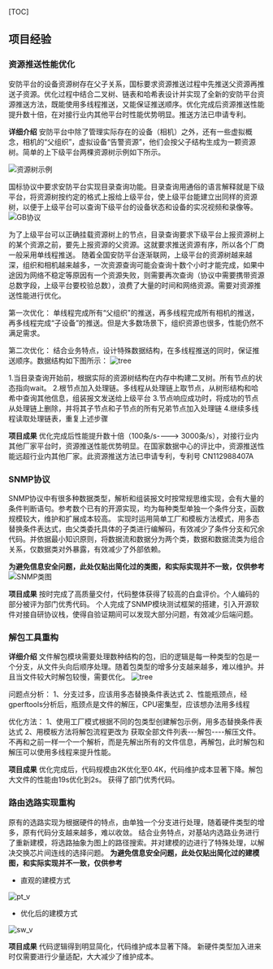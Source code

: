 [TOC]

## 项目经验

### 资源推送性能优化
安防平台的设备资源树存在父子关系，国标要求资源推送过程中先推送父资源再推送子资源。优化过程中结合二叉树、链表和哈希表设计并实现了全新的安防平台资源推送方法，既能使用多线程推送，又能保证推送顺序。优化完成后资源推送性能提升数十倍，在对接行业内其他平台时性能优势明显。推送方法已申请专利。

**详细介绍**
安防平台中除了管理实际存在的设备（相机）之外，还有一些虚拟概念，相机的“父组织”，虚拟设备“告警资源”，他们会按父子结构生成为一颗资源树。简单的上下级平台两棵资源树示例如下所示。

![资源树示例](img/res_push/res_tree.png)

国标协议中要求安防平台实现目录查询功能。目录查询用通俗的语言解释就是下级平台，将资源树按约定的格式上报给上级平台，使上级平台能建立出同样的资源树，以便于上级平台可以查询下级平台的设备状态和设备的实况视频和录像等。
![GB协议](img/res_push/query_tree.png)

为了上级平台可以正确挂载资源树上的节点，目录查询要求下级平台上报资源树上的某个资源之前，要先上报资源的父资源。这就要求推送资源有序，所以各个厂商一般采用单线程推送。
随着全国安防平台逐渐联网，上级平台的资源树越来越深，组织和相机越来越多，一次资源查询可能会查询十数个小时才能完成，如果中途因为网络不稳定等原因有一个资源失败，则需要再次查询（协议中需要携带资源总数字段，上级平台要校验总数），浪费了大量的时间和网络资源。需要对资源推送性能进行优化。

第一次优化：
单线程完成所有“父组织”的推送，再多线程完成所有相机的推送，再多线程完成“子设备”的推送。但是大多数场景下，组织资源也很多，性能仍然不满足需求。

第二次优化：
结合业务特点，设计特殊数据结构，在多线程推送的同时，保证推送顺序。数据结构如下图所示：
![tree](img/res_push/push_tree.png)

1.当目录查询开始前，根据实际的资源树结构在内存中构建二叉树。所有节点的状态指向wait。
2.根节点加入处理链。多线程从处理链上取节点，从树形结构和哈希中查询其他信息，组装报文发送给上级平台
3.节点响应成功时，将成功的节点从处理链上删除，并将其子节点和子节点的所有兄弟节点加入处理链
4.继续多线程读取处理链表，重复上述步骤

**项目成果**
优化完成后性能提升数十倍（100条/s----> 3000条/s），对接行业内其他厂家平台时，资源推送性能优势明显。在国家数据中心的评比中，资源推送性能远超行业内其他厂家。此资源推送方法已申请专利，专利号 CN112988407A

### SNMP协议
SNMP协议中有很多种数据类型，解析和组装报文时按常规思维实现，会有大量的条件判断语句。参考数个已有的开源实现，均为每种类型单独一个条件分支，函数规模较大，维护和扩展成本较高。
实现时运用简单工厂和模板方法模式，用多态替换条件表达式，由父类委托具体的子类进行编解码，有效减少了条件分支和冗余代码。并依据最小知识原则，将数据流和数据分为两个类，数据和数据流类为组合关系，仅数据类对外暴露，有效减少了外部依赖。


**为避免信息安全问题，此处仅贴出简化过的类图，和实际实现并不一致，仅供参考**
![SNMP类图](img/snmp/snmp_simple_class.png)


**项目成果**
按时完成了高质量交付，代码整体获得了较高的白盒评价。个人编码的部分被评为部门优秀代码。
个人完成了SNMP模块测试框架的搭建，引入开源软件对接自研协议栈，使得自验证期间可以发现大部分问题，有效减少后端问题。


### 解包工具重构
**详细介绍**
文件解包模块需要处理数种结构的包，旧的逻辑是每一种类型的包是一个分支，从文件头向后顺序处理。随着包类型的增多分支越来越多，难以维护。并且当文件较大时解包较慢，需要优化。
![tree](img/unpack/file_stru.png)

问题点分析：
1、分支过多，应该用多态替换条件表达式
2、性能瓶颈点，经gperftools分析后，瓶颈点是文件的解压，CPU密集型，应该想办法用多线程

优化方法：
1、使用工厂模式根据不同的包类型创建解包示例，用多态替换条件表达式
2、用模板方法将解包流程更改为  获取全部文件列表---解包----解压文件。不再和之前一样一个一个解析，而是先解出所有的文件信息，再解包，此时解包和解压可以使用多线程来提升性能。

**项目成果**
优化完成后，代码规模由2K优化至0.4K，代码维护成本显著下降。解包大文件的性能由19s优化到2s。
获得了部门优秀代码。

### 路由选路实现重构
原有的选路实现为根据硬件的特点，由单独一个分支进行处理，随着硬件类型的增多，原有代码分支越来越多，难以收敛。
结合业务特点，对基站内选路业务进行了重新建模，将选路抽象为图上的路径搜索。并对建模的边进行了特殊处理，以解决交换芯片间连线的选择问题。
**为避免信息安全问题，此处仅贴出简化过的建模图，和实际实现并不一致，仅供参考**
- 直观的建模方式

![pt_v](img/route/pt_v.png)

- 优化后的建模方式

![sw_v](img/route/sw_v.png)

**项目成果**
代码逻辑得到明显简化，代码维护成本显著下降。
新硬件类型加入进来时仅需要进行少量适配，大大减少了维护成本。